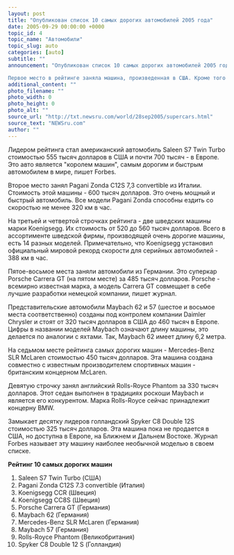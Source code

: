 ```yaml
---
layout: post
title: "Опубликован список 10 самых дорогих автомобилей 2005 года"
date: 2005-09-29 00:00:00 +0000
topic_id: 4
topic_name: "Автомобили"
topic_slug: auto
categories: [auto]
subtitle: ""
announcement: "Опубликован список 10 самых дорогих автомобилей 2005 года по версии журнала Forbes.

Первое место в рейтинге заняла машина, произведенная в США. Кроме того в списке присутствуют автомобили из Италии, Швеции, Германии, Великобритании и Голландии. Примечательно, что некоторые марки представлены в рейтинге несколькими моделями. В списке по две машины шведской марки Koenigsegg и немецкой Maybach."
additional_content: ""
photo_filename: ""
photo_width: 0
photo_height: 0
photo_alt: ""
source_url: "http://txt.newsru.com/world/28sep2005/supercars.html"
source_text: "NEWSru.com"
author: ""
---
```

Лидером рейтинга стал американский автомобиль Saleen S7 Twin Turbo стоимостью 555 тысяч долларов в США и почти 700 тысяч - в Европе. Это авто является "королем машин", самым дорогим и быстрым автомобилем в мире, пишет Forbes.

Второе место занял Pagani Zonda C12S 7,3 convertible из Италии. Стоимость этой машины - 600 тысяч долларов. Это очень мощный и быстрый автомобиль. Все модели Pagani Zonda способны ездить со скоростью не менее 320 км в час.

На третьей и четвертой строчках рейтинга - две шведских машины марки Koenigsegg. Их стоимость от 520 до 560 тысяч долларов. Всего в ассортименте шведской фирмы, производящей очень дорогие машины, есть 14 разных моделей. Примечательно, что Koenigsegg установил официальный мировой рекорд скорости для серийных автомобилей - 388 км в час.

Пятое-восьмое места заняли автомобили из Германии. Это суперкар Porsche Carrera GT (на пятом месте) за 485 тысяч долларов. Porsche - всемирно известная марка, а модель Carrera GT совмещает в себе лучшие разработки немецкой компании, пишет журнал.

Представительские автомобили Maybach 62 и 57 (шестое и восьмое места соответственно) созданы под контролем компании Daimler Chrysler и стоят от 320 тысяч долларов в США до 460 тысяч в Европе. Цифры в названии моделей Maybach означают длину машины, это делается по аналогии с яхтами. Так, Maybach 62 имеет длину 6,2 метра.

На седьмом месте рейтинга самых дорогих машин - Mercedes-Benz SLR McLaren стоимостью 450 тысяч долларов. Эта машина создана совместно с известным производителем спортивных машин - британским концерном McLaren.

Девятую строчку занял английский Rolls-Royce Phantom за 330 тысяч долларов. Этот седан выполнен в традициях роскоши Maybach и является его конкурентом. Марка Rolls-Royce сейчас принадлежит концерну BMW.

Замыкает десятку лидеров голландский Spyker C8 Double 12S стоимостью 325 тысяч долларов. Эта машина пока не продается в США, но доступна в Европе, на Ближнем и Дальнем Востоке. Журнал Forbes называет эту машину наиболее необычной моделью в своем списке.

<strong>Рейтинг 10 самых дорогих машин</strong>

1. Saleen S7 Twin Turbo (США)
2. Pagani Zonda C12S 7.3 convertible (Италия)
3. Koenigsegg CCR (Швеция)
4. Koenigsegg CC8S (Швеция)
5. Porsche Carrera GT (Германия)
6. Maybach 62 (Германия)
7. Mercedes-Benz SLR McLaren (Германия)
8. Maybach 57 (Германия)
9. Rolls-Royce Phantom (Великобритания)
10. Spyker C8 Double 12 S (Голландия)
